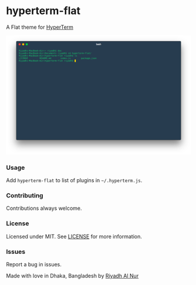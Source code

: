 hyperterm-flat
======================

A Flat theme for [HyperTerm](https://hyperterm.org/)  

![Screenshot](screenshot.png)

### Usage
Add `hyperterm-flat` to list of plugins in `~/.hyperterm.js`.  

### Contributing
Contributions always welcome.  

### License  
Licensed under MIT. See [LICENSE](LICENSE) for more information.  

### Issues  
Report a bug in issues.   

Made with love in Dhaka, Bangladesh by [Riyadh Al Nur](https://verticalaxisbd.com)
